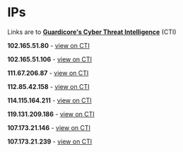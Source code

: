 # IPs

Links are to [**Guardicore's Cyber Threat Intelligence**](https://threatintelligence.guardicore.com) (CTI)

**102.165.51.80** - [view on CTI](https://threatintelligence.guardicore.com/ip/102.165.51.80)

**102.165.51.106** - [view on CTI](https://threatintelligence.guardicore.com/ip/102.165.51.106)

**111.67.206.87** - [view on CTI](https://threatintelligence.guardicore.com/ip/111.67.206.87)

**112.85.42.158** - [view on CTI](https://threatintelligence.guardicore.com/ip/112.85.42.158)

**114.115.164.211** - [view on CTI](https://threatintelligence.guardicore.com/ip/114.115.164.211)

**119.131.209.186** - [view on CTI](https://threatintelligence.guardicore.com/ip/119.131.209.186)

**107.173.21.146** - [view on CTI](https://threatintelligence.guardicore.com/ip/107.173.21.146)

**107.173.21.239** - [view on CTI](https://threatintelligence.guardicore.com/ip/107.173.21.239)
